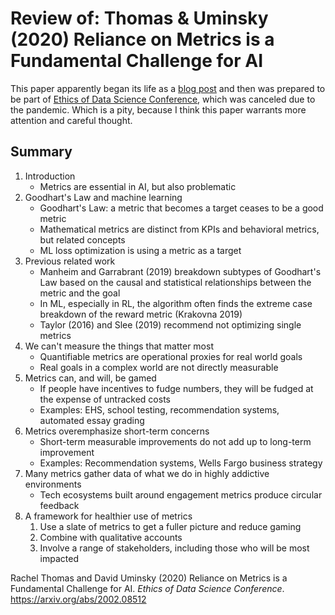 Review of: Thomas & Uminsky (2020) Reliance on Metrics is a Fundamental Challenge for AI
====

This paper apparently began its life as a [blog post](https://www.fast.ai/2019/09/24/metrics)
and then was prepared to be part of 
[Ethics of Data Science Conference](https://hmi.anu.edu.au/events-2/ethics-of-data-science-conference), 
which was canceled due to the pandemic. 
Which is a pity, because I think this paper warrants more attention and careful thought.

Summary
----

1. Introduction
    * Metrics are essential in AI, but also problematic
1. Goodhart's Law and machine learning
    * Goodhart's Law: a metric that becomes a target ceases to be a good metric
    * Mathematical metrics are distinct from KPIs and behavioral metrics, but related concepts
    * ML loss optimization is using a metric as a target
1. Previous related work
    * Manheim and Garrabrant (2019) breakdown subtypes of Goodhart's Law based on the causal and statistical relationships between the metric and the goal
    * In ML, especially in RL, the algorithm often finds the extreme case breakdown of the reward metric (Krakovna 2019)
    * Taylor (2016) and Slee (2019) recommend not optimizing single metrics
1. We can't measure the things that matter most
    * Quantifiable metrics are operational proxies for real world goals
    * Real goals in a complex world are not directly measurable
1. Metrics can, and will, be gamed
    * If people have incentives to fudge numbers, they will be fudged at the expense of untracked costs
    * Examples: EHS, school testing, recommendation systems, automated essay grading
1. Metrics overemphasize short-term concerns
    * Short-term measurable improvements do not add up to long-term improvement
    * Examples: Recommendation systems, Wells Fargo business strategy
1. Many metrics gather data of what we do in highly addictive environments
    * Tech ecosystems built around engagement metrics produce circular feedback
1. A framework for healthier use of metrics
    1. Use a slate of metrics to get a fuller picture and reduce gaming
    1. Combine with qualitative accounts
    1. Involve a range of stakeholders, including those who will be most impacted


Rachel Thomas and David Uminsky (2020) Reliance on Metrics is a Fundamental Challenge for AI. 
*Ethics of Data Science Conference*. https://arxiv.org/abs/2002.08512

